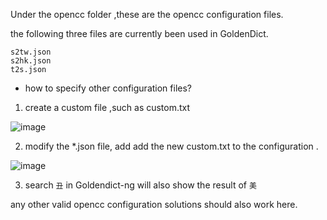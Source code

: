 Under the opencc folder ,these are the opencc configuration files.

the following three files are currently been used in GoldenDict.
```
s2tw.json
s2hk.json
t2s.json
```
- how to specify other configuration files?

1. create a custom file ,such as custom.txt

![image](https://user-images.githubusercontent.com/105986/192209053-82f316ca-8657-4a59-af50-6e704d155fad.png)

2. modify the \*.json file, add add the new custom.txt to the configuration .

![image](https://user-images.githubusercontent.com/105986/192209129-ebc9efe7-ce82-4d4d-ad52-1b3c33eaf270.png)

3. search `丑` in Goldendict-ng will also show the result of `美`

any other valid opencc configuration solutions should also work here.
